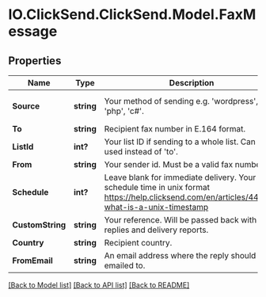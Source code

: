# IO.ClickSend.ClickSend.Model.FaxMessage
## Properties

Name | Type | Description | Notes
------------ | ------------- | ------------- | -------------
**Source** | **string** | Your method of sending e.g. &#x27;wordpress&#x27;, &#x27;php&#x27;, &#x27;c#&#x27;. | [optional] [default to "sdk"]
**To** | **string** | Recipient fax number in E.164 format. | 
**ListId** | **int?** | Your list ID if sending to a whole list. Can be used instead of &#x27;to&#x27;. | [optional] 
**From** | **string** | Your sender id. Must be a valid fax number. | [optional] 
**Schedule** | **int?** | Leave blank for immediate delivery. Your schedule time in unix format https://help.clicksend.com/en/articles/44235-what-is-a-unix-timestamp | [optional] 
**CustomString** | **string** | Your reference. Will be passed back with all replies and delivery reports. | [optional] 
**Country** | **string** | Recipient country. | [optional] 
**FromEmail** | **string** | An email address where the reply should be emailed to. | [optional] 

[[Back to Model list]](../README.md#documentation-for-models) [[Back to API list]](../README.md#documentation-for-api-endpoints) [[Back to README]](../README.md)

